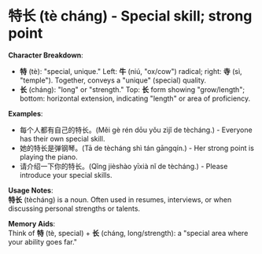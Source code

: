 # **特长 (tè cháng) - Special skill; strong point**

**Character Breakdown**:  
- **特** (tè): "special, unique." Left: **牛** (niú, "ox/cow") radical; right: **寺** (sì, "temple"). Together, conveys a "unique" (special) quality.  
- **长** (cháng): "long" or "strength." Top: **长** form showing "grow/length"; bottom: horizontal extension, indicating "length" or area of proficiency.

**Examples**:  
- 每个人都有自己的特长。(Měi gè rén dōu yǒu zìjǐ de tècháng.) - Everyone has their own special skill.  
- 她的特长是弹钢琴。(Tā de tècháng shì tán gāngqín.) - Her strong point is playing the piano.  
- 请介绍一下你的特长。(Qǐng jièshào yīxià nǐ de tècháng.) - Please introduce your special skills.

**Usage Notes**:  
**特长** (tècháng) is a noun. Often used in resumes, interviews, or when discussing personal strengths or talents.

**Memory Aids**:  
Think of **特** (tè, special) + **长** (cháng, long/strength): a "special area where your ability goes far."